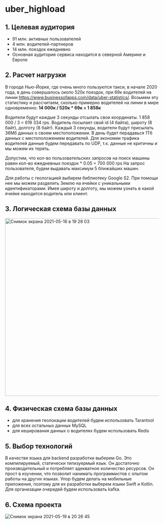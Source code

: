 # uber_highload

## 1. Целевая аудитория
- 91 млн. активных пользователей
- 4 млн. водителей-партнеров
- 14 млн. поездок ежедневно
- Основная аудитория сервиса находится в северной Америке и Европе

## 2. Расчет нагрузки

В городе Нью-Йорке, где очень много пользуются такси, в начале 2020 года, в день совершалось около 520к поездок, при 69к водителей на линии https://www.businessofapps.com/data/uber-statistics/. Возьмем эту статистику и рассчитаем, сколько примерно водителей на линии в мире одновременно:
**14 000к / 520к * 69к = 1 858к**

Водители будут каждые 3 секунды отсылать свои координаты.
1 858 000 / 3 = 619 334 rps.
Водитель посылает свой id (4 байта), широту (8 байт), долготу (8 байт).
Каждый 3 секунды, водители будут присылать 36Мб данных о своем местоположении. В день будет перадавься 1Тб данных с местоположением водителей.
Для экономии трафика водителей данные будем передавать по UDP, т.к. данные не критичны и мы можем их терять.

Допустим, что кол-во пользовательских запросов на поиск машины равен кол-во ежедневных поездок * 0.05 = 700 000 rps
На запрос пользователя, будем выдавать максимум 5 ближайших машин.

Для работы с геологацией выбирем библиотеку Google S2. При помощи нее мы можем разделить Землю на ячейки с уникальными идентификаторами. Имея широту и долготу, мы можем узнать в какой ячейке находится водитель или клиент.

## 3. Логическая схема базы данных
<img width="580" alt="Снимок экрана 2021-05-16 в 19 28 03" src="https://user-images.githubusercontent.com/43621139/118543802-6dfbeb80-b75d-11eb-9747-971c24b970ac.png">

## 4. Физическая схема базы данных
- для хранения геолокации водителей будем использовать Tarantool
- для всех остальных данных MySQL
- для кеширования данных о водителях будем использовать Redis

## 5. Выбор технологий
В качестве языка для backend разработки выберем Go. Это компилируемый, статически типизуермый язык. Он достаточно производительный и потребляет адекватное количество ресурсов. Он прост в изучении, что позволит нанимать программистов с опытом работы на других языках. Упор будем делать на мобильные приложения, поэтому для их разработки выберем языки Swift и Kotlin. Для организации очередей будем использовать kafka.

## 6. Схема проекта
![Снимок экрана 2021-05-19 в 20 26 45](https://user-images.githubusercontent.com/43621139/118857473-c0b1e080-b8e0-11eb-81c7-85e1cbaf474e.png)

